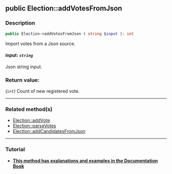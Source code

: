 ## public Election::addVotesFromJson

### Description    

```php
public Election->addVotesFromJson ( string $input ): int
```

Import votes from a Json source.
    

#### **input:** *```string```*   
Json string input.    


### Return value:   

*(```int```)* Count of new registered vote.


---------------------------------------

### Related method(s)      

* [Election::addVote](/Docs/MethodsReferences/Election%20Class/public%20Election--addVote.md)    
* [Election::parseVotes](/Docs/MethodsReferences/Election%20Class/public%20Election--parseVotes.md)    
* [Election::addCandidatesFromJson](/Docs/MethodsReferences/Election%20Class/public%20Election--addCandidatesFromJson.md)    

---------------------------------------

### Tutorial

* **[This method has explanations and examples in the Documentation Book](https://www.condorcet.io#/3.AsPhpLibrary/5.Votes/1.AddVotes)**    
